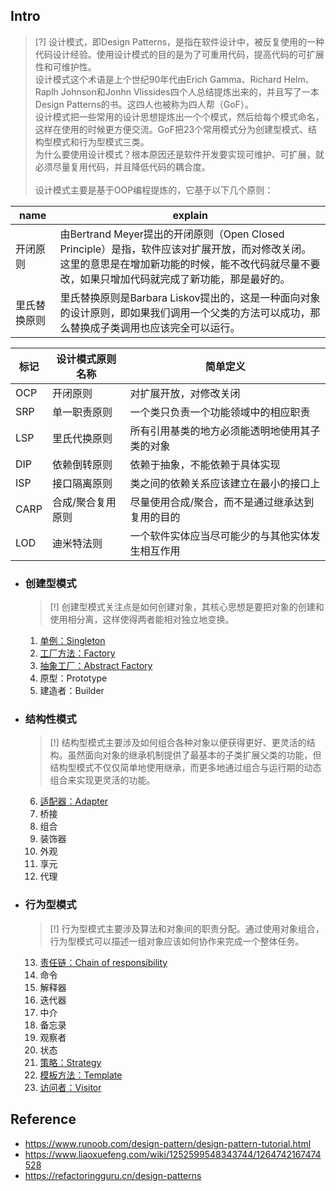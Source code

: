 ## Intro

> [?] 设计模式，即Design Patterns，是指在软件设计中，被反复使用的一种代码设计经验。使用设计模式的目的是为了可重用代码，提高代码的可扩展性和可维护性。
<br>设计模式这个术语是上个世纪90年代由Erich Gamma、Richard Helm、Raplh Johnson和Jonhn Vlissides四个人总结提炼出来的，并且写了一本Design Patterns的书。这四人也被称为四人帮（GoF）。
<br>设计模式把一些常用的设计思想提炼出一个个模式，然后给每个模式命名，这样在使用的时候更方便交流。GoF把23个常用模式分为创建型模式、结构型模式和行为型模式三类。
<br>为什么要使用设计模式？根本原因还是软件开发要实现可维护、可扩展，就必须尽量复用代码，并且降低代码的耦合度。
<br><br>设计模式主要是基于OOP编程提炼的，它基于以下几个原则：

|name| explain|
| - | - |
| 开闭原则 | 由Bertrand Meyer提出的开闭原则（Open Closed Principle）是指，软件应该对扩展开放，而对修改关闭。这里的意思是在增加新功能的时候，能不改代码就尽量不要改，如果只增加代码就完成了新功能，那是最好的。|
| 里氏替换原则 | 里氏替换原则是Barbara Liskov提出的，这是一种面向对象的设计原则，即如果我们调用一个父类的方法可以成功，那么替换成子类调用也应该完全可以运行。|

| 标记 | 设计模式原则名称 | 简单定义 |
| -  | - | - |
| OCP | 开闭原则 | 对扩展开放，对修改关闭
| SRP | 单一职责原则 | 一个类只负责一个功能领域中的相应职责
| LSP | 里氏代换原则 | 所有引用基类的地方必须能透明地使用其子类的对象
| DIP | 依赖倒转原则 | 依赖于抽象，不能依赖于具体实现
| ISP | 接口隔离原则 | 类之间的依赖关系应该建立在最小的接口上
| CARP | 合成/聚合复用原则 | 尽量使用合成/聚合，而不是通过继承达到复用的目的
| LOD | 迪米特法则 | 一个软件实体应当尽可能少的与其他实体发生相互作用

* ### 创建型模式
    > [!] 创建型模式关注点是如何创建对象，其核心思想是要把对象的创建和使用相分离，这样使得两者能相对独立地变换。

    1. [单例：Singleton](./01-singleton.md)
    2. [工厂方法：Factory](./02-factory.md)
    3. [抽象工厂：Abstract Factory](./03-abstract-factory.md)
    4. 原型：Prototype
    5. 建造者：Builder

* ### 结构性模式
    > [!] 结构型模式主要涉及如何组合各种对象以便获得更好、更灵活的结构。虽然面向对象的继承机制提供了最基本的子类扩展父类的功能，但结构型模式不仅仅简单地使用继承，而更多地通过组合与运行期的动态组合来实现更灵活的功能。

    6. [适配器：Adapter](./06-adapter.md)
    7. 桥接
    8. 组合
    9. 装饰器
    10. 外观
    11. 享元
    12. 代理

* ### 行为型模式
    > [!] 行为型模式主要涉及算法和对象间的职责分配。通过使用对象组合，行为型模式可以描述一组对象应该如何协作来完成一个整体任务。

    13. [责任链：Chain of responsibility](./13-chain-of-responsibility.md)
    14. 命令
    15. 解释器
    16. 迭代器
    17. 中介
    18. 备忘录
    19. 观察者
    20. 状态
    21. [策略：Strategy](./21-strategy.md)
    22. [模板方法：Template](./22-template.md)
    23. [访问者：Visitor](./23-visitor.md)

## Reference
* https://www.runoob.com/design-pattern/design-pattern-tutorial.html
* https://www.liaoxuefeng.com/wiki/1252599548343744/1264742167474528
* https://refactoringguru.cn/design-patterns
